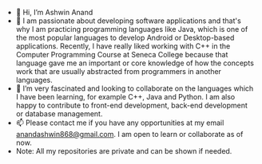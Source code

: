 - 👋 Hi, I’m Ashwin Anand
- 👀 I am passionate about developing software applications and that's why I am practicing programming languages like Java, which is one of the most popular languages to develop Android or Desktop-based applications. Recently, I have really liked working with C++ in the Computer Programming Course at Seneca College because that language gave me an important or core knowledge of how the concepts work that are usually abstracted from programmers in another languages.
- 💞️ I’m very fascinated and looking to collaborate on the languages which I have been learning, for example C++, Java and Python. I am also happy to contribute to front-end development, back-end development or database management.
- 📫 Please contact me if you have any opportunities at my email anandashwin868@gmail.com. I am open to learn or collaborate as of now.
- Note: All my repositories are private and can be shown if needed.
<!---
AshwinAnand868/AshwinAnand868 is a ✨ special ✨ repository because its `README.md` (this file) appears on your GitHub profile.
You can click the Preview link to take a look at your changes.
--->
